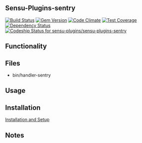 ## Sensu-Plugins-sentry

[![Build Status](https://travis-ci.org/sensu-plugins/sensu-plugins-sentry.svg?branch=master)](https://travis-ci.org/sensu-plugins/sensu-plugins-sentry)
[![Gem Version](https://badge.fury.io/rb/sensu-plugins-sentry.svg)](http://badge.fury.io/rb/sensu-plugins-sentry)
[![Code Climate](https://codeclimate.com/github/sensu-plugins/sensu-plugins-sentry/badges/gpa.svg)](https://codeclimate.com/github/sensu-plugins/sensu-plugins-sentry)
[![Test Coverage](https://codeclimate.com/github/sensu-plugins/sensu-plugins-sentry/badges/coverage.svg)](https://codeclimate.com/github/sensu-plugins/sensu-plugins-sentry)
[![Dependency Status](https://gemnasium.com/sensu-plugins/sensu-plugins-sentry.svg)](https://gemnasium.com/sensu-plugins/sensu-plugins-sentry)
[ ![Codeship Status for sensu-plugins/sensu-plugins-sentry](https://codeship.com/projects/cd5993d0-ea2f-0132-feb9-32dfa18a9fce/status?branch=master)](https://codeship.com/projects/83067)

## Functionality

## Files
 * bin/handler-sentry

## Usage

## Installation

[Installation and Setup](https://github.com/sensu-plugins/documentation/blob/master/user_docs/installation_instructions.md)

## Notes
